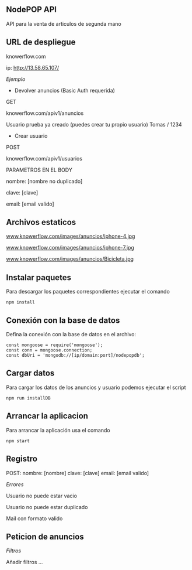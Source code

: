 ## NodePOP API

API para la venta de articulos de segunda mano

## URL de despliegue

knowerflow.com

ip: http://13.58.65.107/


*Ejemplo*

- Devolver anuncios (Basic Auth requerida)

GET

knowerflow.com/apiv1/anuncios

Usuario prueba ya creado (puedes crear tu propio usuario) 
Tomas / 1234

- Crear usuario

POST

knowerflow.com/apiv1/usuarios

PARAMETROS EN EL BODY

nombre: [nombre no duplicado]

clave: [clave]

email: [email valido]




## Archivos estaticos

www.knowerflow.com/images/anuncios/iphone-4.jpg

www.knowerflow.com/images/anuncios/iphone-7.jpg

www.knowerflow.com/images/anuncios/Bicicleta.jpg


## Instalar paquetes

Para descargar los paquetes correspondientes ejecutar el comando

```
npm install
```

## Conexión con la base de datos

Defina la conexión con la base de datos en el archivo:

```"use strict";
const mongoose = require('mongoose');
const conn = mongoose.connection;
const dbUri = 'mongodb://[ip/domain:port]/nodepopdb';
```

## Cargar datos

Para cargar los datos de los anuncios y usuario podemos ejecutar el script 

```
npm run installDB
```

## Arrancar la aplicacion

Para arrancar la aplicación usa el comando 
```
npm start
```


## Registro

POST:
nombre: [nombre]
clave: [clave]
email: [email valido]

*Errores*

Usuario no puede estar vacio

Usuario no puede estar duplicado

Mail con formato valido

## Peticion de anuncios

*Filtros*

Añadir filtros ...


